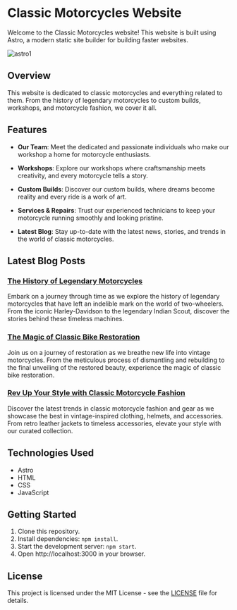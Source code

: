 # Classic Motorcycles Website

Welcome to the Classic Motorcycles website! This website is built using Astro, a modern static site builder for building faster websites.

![astro1](https://github.com/fahad0samara/astro-Motorcycles/assets/90055525/197d904a-3b55-4230-89f2-f53139b58f9c)



## Overview

This website is dedicated to classic motorcycles and everything related to them. From the history of legendary motorcycles to custom builds, workshops, and motorcycle fashion, we cover it all.

## Features

- **Our Team**: Meet the dedicated and passionate individuals who make our workshop a home for motorcycle enthusiasts.

- **Workshops**: Explore our workshops where craftsmanship meets creativity, and every motorcycle tells a story.

- **Custom Builds**: Discover our custom builds, where dreams become reality and every ride is a work of art.

- **Services & Repairs**: Trust our experienced technicians to keep your motorcycle running smoothly and looking pristine.

- **Latest Blog**: Stay up-to-date with the latest news, stories, and trends in the world of classic motorcycles.

## Latest Blog Posts

### [The History of Legendary Motorcycles](#)
Embark on a journey through time as we explore the history of legendary motorcycles that have left an indelible mark on the world of two-wheelers. From the iconic Harley-Davidson to the legendary Indian Scout, discover the stories behind these timeless machines.

### [The Magic of Classic Bike Restoration](#)
Join us on a journey of restoration as we breathe new life into vintage motorcycles. From the meticulous process of dismantling and rebuilding to the final unveiling of the restored beauty, experience the magic of classic bike restoration.

### [Rev Up Your Style with Classic Motorcycle Fashion](#)
Discover the latest trends in classic motorcycle fashion and gear as we showcase the best in vintage-inspired clothing, helmets, and accessories. From retro leather jackets to timeless accessories, elevate your style with our curated collection.

## Technologies Used

- Astro
- HTML
- CSS
- JavaScript

## Getting Started

1. Clone this repository.
2. Install dependencies: `npm install`.
3. Start the development server: `npm start`.
4. Open http://localhost:3000 in your browser.

## License

This project is licensed under the MIT License - see the [LICENSE](LICENSE) file for details.
